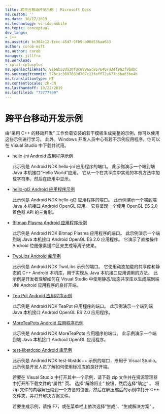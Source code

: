 ```yaml
---
title: 跨平台移动开发示例 | Microsoft Docs
ms.custom: ''
ms.date: 10/17/2019
ms.technology: vs-ide-mobile
ms.topic: conceptual
dev_langs:
- C++
ms.assetid: bc384c12-fccc-45d7-9fb9-b90d536aa663
author: corob-msft
ms.author: corob
manager: jillfra
ms.workload:
- xplat-cplusplus
ms.openlocfilehash: 8eb8b53da30f0c0896ac9576407d34f9a2f9bdbc
ms.sourcegitcommit: 57bc1c3887838d707c13feff72a677b3bad3be4b
ms.translationtype: HT
ms.contentlocale: zh-CN
ms.lasthandoff: 10/22/2019
ms.locfileid: "72777709"
---
```

# <a name="cross-platform-mobile-development-examples"></a>跨平台移动开发示例

由“采用 C++ 的移动开发”  工作负载安装的若干模板生成完整的示例，你可以使用这些示例进行学习。 此外，Windows 开发人员中心有若干示例应用程序，你可以在 Visual Studio 中下载并试用。

- [hello-jni Android 应用程序示例](https://code.msdn.microsoft.com/hello-jni-Android-790ab73d)

   此示例是 Android NDK hello-jni 应用程序的端口。 此示例演示一个端到端 Java 本机接口“Hello World”应用。 它从一个在共享库中实现的本机方法中加载字符串，然后在应用中显示。

- [hello-gl2 Android 应用程序示例](https://code.msdn.microsoft.com/hello-gl2-Android-3b61896c)

   此示例是 Android NDK hello-gl2 应用程序的端口。 此示例演示一个端到端 Java 本机接口 Android OpenGL 应用。 它将呈现一个使用 OpenGL ES 2.0 着色器 API 的三角形。

- [Bitmap Plasma Android 应用程序示例](https://code.msdn.microsoft.com/Bitmap-Plasma-Android-77ae296a)

   此示例是 Android NDK Bitmap Plasma 应用程序的端口。 此示例演示一个端到端 Java 本机接口 Android OpenGL ES 2.0 应用程序。 它演示了直接操作 Android 位图像素缓冲区来生成等离子效果。

- [TwoLibs Android 库示例](https://code.msdn.microsoft.com/TwoLibs-Android-Library-6396e5c4)

   此示例是 Android NDK TwoLibs 示例的端口。 它使用动态加载的共享库和静态的 C++ Android 本机库，用于实现从 Java 本机接口应用调用的方法。 此示例是开发者理解如何在 Visual Studio 中使用静态/动态共享库以生成端到端 JNI Android 应用程序的良好开端。

- [Tea Pot Android 应用程序示例](https://code.msdn.microsoft.com/Tea-Pot-Android-Application-e7c05d73)

   此示例是 Android NDK TeaPot 应用程序的端口。 此示例演示一个端到端 Java 本机接口 Android OpenGL ES 2.0 应用程序。

- [MoreTeaPots Android 应用程序示例](https://code.msdn.microsoft.com/MoreTeaPots-Android-a9bd8549)

   此示例是 Android NDK MoreTeaPots 应用程序的端口。 此示例演示一个端到端 Java 本机接口 Android OpenGL 应用程序。

- [test-libstdcpp Android 库示例](https://code.msdn.microsoft.com/test-libstdcpp-Android-00b548f5)

   此示例是 Android NDK test-libstdc++ 示例的端口，专用于 Visual Studio。 此示例是开发人员了解如何使用标准库的良好开端。

  若要在 Visual Studio 中打开其中一个示例，请下载 zip 文件并在资源管理器中打开所下载文件的“属性”  页。 选择“解除阻止”  按钮，然后选择“确定”  。 将 zip 文件的内容解压缩到一个方便的位置，然后在解压缩后的示例中打开 C++ 文件夹，并打开解决方案文件。

  若要生成示例，请按 F7，或在菜单栏上依次选择“生成”、“生成解决方案”    。
